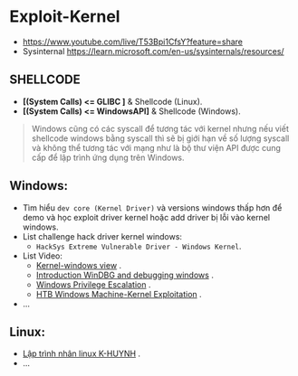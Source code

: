 # Exploit-Kernel
- https://www.youtube.com/live/T53Bpi1CfsY?feature=share
- Sysinternal https://learn.microsoft.com/en-us/sysinternals/resources/
## SHELLCODE
- __[(System Calls) <= GLIBC ]__ & Shellcode (Linux).
- __[(System Calls) <= WindowsAPI]__ & Shellcode (Windows).
> Windows cũng có các syscall để tương tác với kernel nhưng nếu viết shellcode windows bằng syscall thì sẽ bị giới hạn về số lượng syscall và không thể tương tác với mạng như là bộ thư viện API được cung cấp để lập trình ứng dụng trên Windows.

## Windows:

- Tìm hiểu `dev core (Kernel Driver)` và versions windows thấp hơn để demo và học exploit driver kernel hoặc add driver bị lỗi vào kernel windows.
- List challenge hack driver kernel windows:
  * `HackSys Extreme Vulnerable Driver - Windows Kernel`.
- List Video:
    * [Kernel-windows view](https://www.youtube.com/watch?v=9h1FsOISwX0&list=PLt9cUwGw6CYHWuMtGHSgdLUaTo7aa2lEr) .
    * [Introduction WinDBG and debugging windows](https://www.youtube.com/watch?v=8zBpqc3HkSE&list=PLhx7-txsG6t6n_E2LgDGqgvJtCHPL7UFu) .
    * [Windows Privilege Escalation](https://www.youtube.com/watch?v=hVth_4m9H6U&list=PLlrnAg4kKF3puXLI0JyltbNJOC2R2HVFk) .
    * [HTB Windows Machine-Kernel Exploitation](https://www.youtube.com/watch?v=a4qVEO4IArw) .
- ...
  
## Linux:
- [Lập trình nhân linux K-HUYNH](https://www.youtube.com/@KHuynh/playlists) .
- ...
